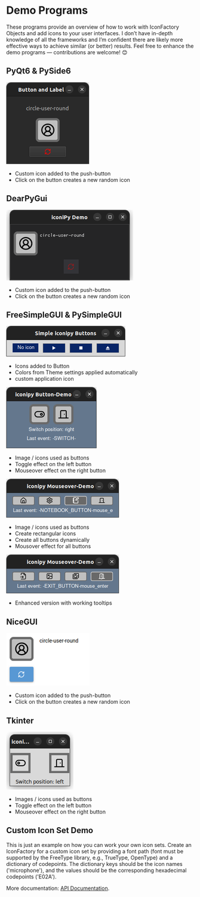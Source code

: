 # Demo Programs
These programs provide an overview of how to work with IconFactory Objects and add icons to your user interfaces. I don’t have in-depth knowledge of all the frameworks and I’m confident there are likely more effective ways to achieve similar (or better) results. Feel free to enhance the demo programs — contributions are welcome! 😊
## PyQt6 & PySide6
![Screenshot of a PyQt6 & PySide6 application using iconipy icons.](https://raw.githubusercontent.com/digidigital/iconipy/main/demo_programs/PyQt6/PyQt6_PySide6_screenshot.png)
* Custom icon added to the push-button
* Click on the button creates a new random icon
## DearPyGui  
![Screenshot of a DearPyGui application using iconipy icons.](https://raw.githubusercontent.com/digidigital/iconipy/main/demo_programs/DearPyGUI/DearPyGUI_screenshot.png)
* Custom icon added to the push-button
* Click on the button creates a new random icon
## FreeSimpleGUI & PySimpleGUI
![](https://raw.githubusercontent.com/digidigital/iconipy/main/demo_programs/FreeSimpleGUI_PySimpleGUI/FreeSimpleGUI_PySimpleGUI_themed_icon_buttons.png)
* Icons added to Button
* Colors from Theme settings applied automatically
* custom application icon


![Screenshot of a PySimpleGUI & FreeSimpleGUI application using iconipy icons.](https://github.com/digidigital/iconipy/blob/main/demo_programs/FreeSimpleGUI_PySimpleGUI/FreePyGUI_screenshot.png)
* Image / icons used as buttons
* Toggle effect on the left button
* Mouseover effect on the right button

  
![cool mouseover effect with FreeSimpleGUI and PySimpleGUI Image objects](https://raw.githubusercontent.com/digidigital/iconipy/main/demo_programs/FreeSimpleGUI_PySimpleGUI/PySimpleGUI_mouseover_screenshot.png)
* Image / icons used as buttons
* Create rectangular icons
* Create all buttons dynamically
* Mousover effect for all buttons

![mouseover effect with tooltip FreeSimpleGUI and PySimpleGUI Image objects](https://raw.githubusercontent.com/digidigital/iconipy/main/demo_programs/FreeSimpleGUI_PySimpleGUI/FreeSimpleGUI_mouseover_screenshot.png)
* Enhanced version with working tooltips
  
## NiceGUI
![Screenshot of a NiceGUI application using iconipy icons.](https://raw.githubusercontent.com/digidigital/iconipy/main/demo_programs/NiceGUI/NiceGUI_screenshot.png)
* Custom icon added to the push-button
* Click on the button creates a new random icon
## Tkinter
![Screenshot of a tkinter application using iconipy icons.](https://raw.githubusercontent.com/digidigital/iconipy/main/demo_programs/tkinter/tkinter_screenshot.png)
* Images / icons used as buttons
* Toggle effect on the left button
* Mouseover effect on the right button
## Custom Icon Set Demo
This is just an example on how you can work your own icon sets. Create an IconFactory for a custom icon set by providing a font path (font must be supported by the FreeType library, e.g., TrueType, OpenType) and a dictionary of codepoints. The dictionary keys should be the icon names ('microphone'), and the values should be the corresponding hexadecimal codepoints ('E02A').

More documentation: [API Documentation](https://iconipy.digidigital.de).
